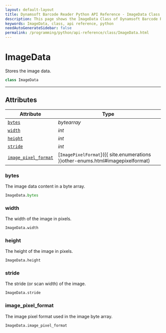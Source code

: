 ```yaml
---
layout: default-layout
title: Dynamsoft Barcode Reader Python API Reference - ImageData Class
description: This page shows the ImageData Class of Dynamsoft Barcode Reader for Python SDK.
keywords: ImageData, class, api reference, python
needAutoGenerateSidebar: false
permalink: /programming/python/api-reference/class/ImageData.html
---
```



# ImageData
Stores the image data.  

```python
class ImageData
```

---

## Attributes
    
| Attribute | Type |
|---------- | ---- |
| [`bytes`](#bytes) | *bytearray* |
| [`width`](#width) | *int* |
| [`height`](#height) | *int* |
| [`stride`](#stride) | *int* |
| [`image_pixel_format`](#image_pixel_format) | [`ImagePixelFormat`]({{ site.enumerations }}other-enums.html#imagepixelformat) |


### bytes
The image data content in a byte array. 

```python
ImageData.bytes
```

### width
The width of the image in pixels.  

```python
ImageData.width
```

### height
The height of the image in pixels.  

```python
ImageData.height
```

### stride
The stride (or scan width) of the image. 

```python
ImageData.stride
```

### image_pixel_format
The image pixel format used in the image byte array. 

```python
ImageData.image_pixel_format
```
  

